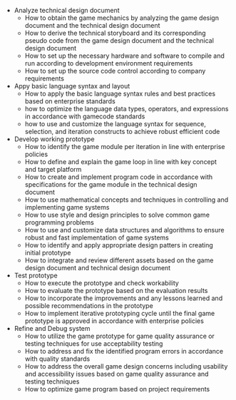 
- Analyze technical design document
	- How to obtain the game mechanics by analyzing the game design document and the technical design document
	- How to derive the technical storyboard and its corresponding pseudo code from the game design document and the technical design document
	- How to set up the necessary hardware and software to compile and run according to development environment requirements
	- How to set up the source code control according to company requirements
- Appy basic language syntax and layout
	- How to apply the basic language syntax rules and best practices based on enterprise standards
	- how to optimize the language data types, operators, and expressions in accordance with gamecode standards
	- how to use and customize the language syntax for sequence, selection, and iteration constructs to achieve robust efficient code
- Develop working prototype
	- How to identify the game module per iteration in line with enterprise policies
	- How to define and explain the game loop in line with key concept and target platform
	- How to create and implement program code in accordance with specifications for the game module in the technical design document
	- How to use mathematical concepts and techniques in controlling and implementing game systems
	- How to use style and design principles to solve common game programming problems
	- How to use and customize data structures and algorithms to ensure robust and fast implementation of game systems
	- How to identify and apply appropriate design patters in creating initial prototype
	- How to integrate and review different assets based on the game design document and technical design document
- Test prototype
	- How to execute the prototype and check workability
	- How to evaluate the prototype based on the evaluation results
	- How to incorporate the improvements and any lessons learned and possible recommendations in the prototype
	- How to implement iterative prototyping cycle until the final game prototype is approved in accordance with enterprise policies
- Refine and Debug system
	- How to utilize the game prototype for game quality assurance or testing techniques for use acceptability testing
	- How to address and fix the identified program errors in accordance with quality standards
	- How to address the overall game design concerns including usability and accessibility issues based on game quality assurance and testing techniques
	- How to optimize game program based on project requirements